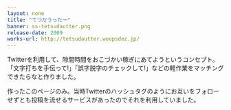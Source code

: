 ```yaml
---
layout: none
title: "てつだうったー"
banner: ss-tetsudautter.png
release-date: 2009
works-url: http://tetsudautter.woopsdez.jp/
---
```


Twitterを利用して、隙間時間をおこづかい稼ぎにあてようというコンセプト。「文字打ちを手伝って!」「誤字脱字のチェックして!」などの軽作業をマッチングできたらなと作りました。

作ったこのページのみ。当時Twitterのハッシュタグのようにお互いをフォローせずとも投稿を流せるサービスがあったのでそれを利用していました。